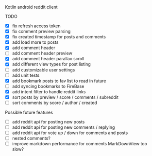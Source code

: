 Kotlin android reddit client

TODO
- [X] fix refresh access token
- [X] fix comment preview parsing
- [X] fix created timestamp for posts and comments
- [X] add load more to posts
- [X] add comment header
- [ ] add comment header preview
- [X] add comment header parallax scroll
- [X] add different view types for post listing
- [ ] add customizable user settings
- [ ] add unit tests
- [X] add bookmark posts to fav list to read in future
- [ ] add syncing bookmarks to FireBase
- [X] add intent filter to handle reddit links
- [X] sort posts by preview / score / comments / subreddit
- [ ] sort comments by score / author / created

Possible future features
- [ ] add reddit api for posting new posts
- [ ] add reddit api for posting new comments / replying
- [ ] add reddit api for vote up / down for comments and posts
- [ ] nested comments?
- [ ] improve markdown performance for comments MarkDownView too slow?
